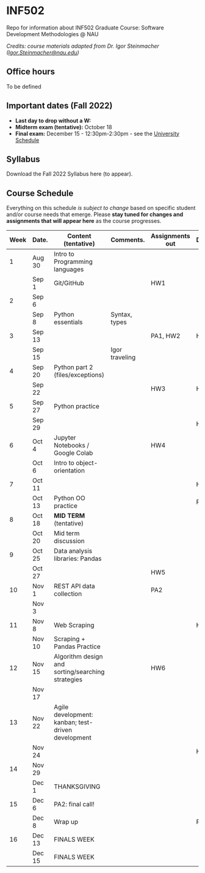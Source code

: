 # INF502
Repo for information about INF502 Graduate Course: Software Development Methodologies @ NAU

_Credits: course materials adapted from Dr. Igor Steinmacher (Igor.Steinmacher@nau.edu)_

## Office hours

To be defined

## Important dates (Fall 2022)

* **Last day to drop without a W:** 
* **Midterm exam (tentative):** October 18
* **Final exam:** December 15 - 12:30pm-2:30pm - see the [University Schedule](https://in.nau.edu/registrar/important-dates/)

## Syllabus

Download the Fall 2022 Syllabus here (to appear).

## Course Schedule
Everything on this schedule *is subject to change* based on specific student and/or course needs that emerge. Please **stay tuned for changes and assignments that will appear here** as the course progresses.

<!--Work is to be submitted via BbLearn whenever not specified differently. When via BBLearn, the deliverable must be in Word or PDF format.-->

|Week|Date.   | Content (tentative)                                   | Comments.      | Assignments out          | Deadline |
|----|--------|-------------------------------------------------------|----------------|--------------------------|----------|
| 1  | Aug 30 | Intro to Programming languages                        |                |                          |          |
|    | Sep  1 | Git/GitHub                                            |                | HW1                      |          |
| 2  | Sep  6 |                                                       |                |                          |          |
|    | Sep  8 | Python essentials                                     | Syntax, types  |                          |          |
| 3  | Sep 13 |                                                       |                | PA1, HW2                 | HW1      |
|    | Sep 15 |                                                       | Igor traveling |                          |          |
| 4  | Sep 20 | Python part 2 (files/exceptions)                      |                |                          |          |
|    | Sep 22 |                                                       |                | HW3                      | HW2      |
| 5  | Sep 27 | Python practice                                       |                |                          |          |
|    | Sep 29 |                                                       |                |                          | HW3      |
| 6  | Oct  4 | Jupyter Notebooks / Google Colab                      |                | HW4                      |          |
|    | Oct  6 | Intro to object-orientation                           |                |                          |          |
| 7  | Oct 11 |                                                       |                |                          | HW4      |
|    | Oct 13 | Python OO practice                                    |                |                          | PA1      |
| 8  | Oct 18 | **MID TERM** (tentative)                              |                |                          |          |
|    | Oct 20 | Mid term discussion                                   |                |                          |          |
| 9  | Oct 25 | Data analysis libraries: Pandas                       |                |                          |          |
|    | Oct 27 |                                                       |                | HW5                      |          |
| 10 | Nov  1 | REST API data collection                              |                | PA2                      |          |
|    | Nov  3 |                                                       |                |                          |          |
| 11 | Nov  8 | Web Scraping                                          |                |                          | HW5      |
|    | Nov 10 | Scraping + Pandas Practice                            |                |                          |          |
| 12 | Nov 15 | Algorithm design and sorting/searching strategies     |                | HW6                      |          |
|    | Nov 17 |                                                       |                |                          |          |
| 13 | Nov 22 | Agile development: kanban; test-driven development    |                |                          |          |
|    | Nov 24 |                                                       |                |                          | HW6      |
| 14 | Nov 29 |                                                       |                |                          |          |
|    | Dec  1 | THANKSGIVING                                          |                |                          |          |
| 15 | Dec  6 | PA2: final call!                                      |                |                          |          |
|    | Dec  8 | Wrap up                                               |                |                          | PA2       |
| 16 | Dec 13 | FINALS WEEK                                           |                |                          |          |
|    | Dec 15 | FINALS WEEK                                           |                |                          |          |
